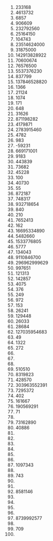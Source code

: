 1) 233168
2) 4613732
3) 6857
4) 906609
5) 232792560
6) 25164150
7) 104743
8) 23514624000
9) 31875000
10) 142913828922
11) 70600674
12) 76576500
13) 5537376230
14) 837799
15) 137846528820
16) 1366
17) 21124
18) 1074
19) 171
20) 648
21) 31626
22) 871198282
23) 4179871
24) 2783915460
25) 4782
26) 983
27) -59231
28) 669171001
29) 9183
30) 443839
31) 73682
32) 45228
33) 100
34) 40730
35) 55
36) 872187
37) 748317
38) 932718654
39) 840
40) 210
41) 7652413
42) 162
43) 16695334890
44) 5482660
45) 1533776805
46) 5777
47) 134043
48) 9110846700
49) 296962999629
50) 997651
51) 121313
52) 142857
53) 4075
54) 376
55) 249
56) 972
57) 153
58) 26241
59) 129448
60) 26033
61) 28684
62) 127035954683
63) 49
64) 1322
65) 272
66) 
67) 
68) 
69) 510510
70) 8319823
71) 428570
72) 303963552391
73) 7295372
74) 402
75) 161667
76) 190569291
77) 71
78) 
79) 73162890
80) 40886
81) 
82) 
83) 
84) 
85) 
86) 
87) 1097343
88) 
89) 743
90) 
91) 
92) 8581146
93) 
94) 
95) 
96) 
97) 8739992577
98) 
99) 709
100) 
